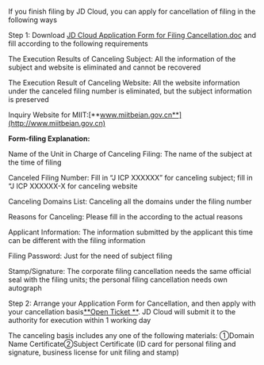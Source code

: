 If you finish filing by JD Cloud, you can apply for cancellation of filing in the following ways

Step 1: Download [JD Cloud Application Form for Filing Cancellation.doc](https://img1.jcloudcs.com/cms/628e41dc-0181-4ee4-9548-6330383a1a1120180416144125.doc) and fill according to the following requirements

The Execution Results of Canceling Subject: All the information of the subject and website is eliminated and cannot be recovered

The Execution Result of Canceling Website: All the website information under the canceled filing number is eliminated, but the subject information is preserved

Inquiry Website for MIIT:[**www.miitbeian.gov.cn**](http://www.miitbeian.gov.cn)

**Form-filing Explanation:**

Name of the Unit in Charge of Canceling Filing: The name of the subject at the time of filing

Canceled Filing Number: Fill in “J ICP XXXXXX” for canceling subject; fill in “J ICP XXXXXX-X for canceling website

Canceling Domains List: Canceling all the domains under the filing number

Reasons for Canceling: Please fill in the according to the actual reasons

Applicant Information: The information submitted by the applicant this time can be different with the filing information

Filing Password: Just for the need of subject filing

Stamp/Signature: The corporate filing cancellation needs the same official seal with the filing units; the personal filing cancellation needs own autograph

Step 2: Arrange your Application Form for Cancellation, and then apply with your cancellation basis[**Open Ticket **](https://uc.jcloud.com/login?returnUrl=https%3A%2F%2Fuc.jcloud.com%2Fmyorder%2Fsubmit). JD Cloud will submit it to the authority for execution within 1 working day

The canceling basis includes any one of the following materials: ①Domain Name Certificate②Subject Certificate (ID card for personal filing and signature, business license for unit filing and stamp)
